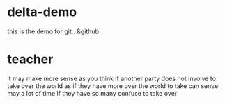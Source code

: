 # delta-demo
this is the demo for git.. &amp;github
# teacher
it may make more sense as you think if another party does not involve to take over the world as if they have more over the world to take can sense may a lot of time if they have so many confuse to take over